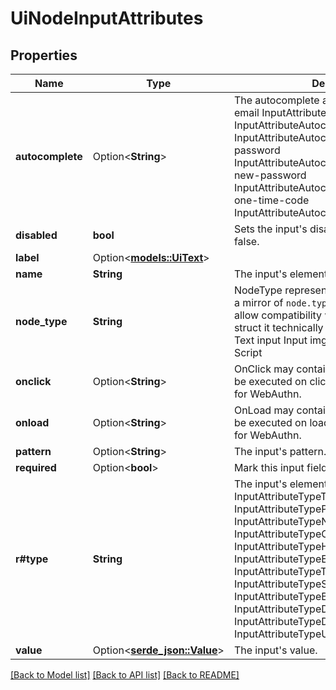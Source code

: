 # UiNodeInputAttributes

## Properties

Name | Type | Description | Notes
------------ | ------------- | ------------- | -------------
**autocomplete** | Option<**String**> | The autocomplete attribute for the input. email InputAttributeAutocompleteEmail tel InputAttributeAutocompleteTel url InputAttributeAutocompleteUrl current-password InputAttributeAutocompleteCurrentPassword new-password InputAttributeAutocompleteNewPassword one-time-code InputAttributeAutocompleteOneTimeCode | [optional]
**disabled** | **bool** | Sets the input's disabled field to true or false. | 
**label** | Option<[**models::UiText**](uiText.md)> |  | [optional]
**name** | **String** | The input's element name. | 
**node_type** | **String** | NodeType represents this node's types. It is a mirror of `node.type` and is primarily used to allow compatibility with OpenAPI 3.0.  In this struct it technically always is \"input\". text Text input Input img Image a Anchor script Script | 
**onclick** | Option<**String**> | OnClick may contain javascript which should be executed on click. This is primarily used for WebAuthn. | [optional]
**onload** | Option<**String**> | OnLoad may contain javascript which should be executed on load. This is primarily used for WebAuthn. | [optional]
**pattern** | Option<**String**> | The input's pattern. | [optional]
**required** | Option<**bool**> | Mark this input field as required. | [optional]
**r#type** | **String** | The input's element type. text InputAttributeTypeText password InputAttributeTypePassword number InputAttributeTypeNumber checkbox InputAttributeTypeCheckbox hidden InputAttributeTypeHidden email InputAttributeTypeEmail tel InputAttributeTypeTel submit InputAttributeTypeSubmit button InputAttributeTypeButton datetime-local InputAttributeTypeDateTimeLocal date InputAttributeTypeDate url InputAttributeTypeURI | 
**value** | Option<[**serde_json::Value**](.md)> | The input's value. | [optional]

[[Back to Model list]](../README.md#documentation-for-models) [[Back to API list]](../README.md#documentation-for-api-endpoints) [[Back to README]](../README.md)


